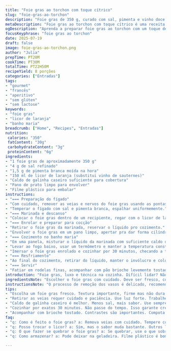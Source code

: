 ```yaml
---
title: "Foie gras ao torchon com toque cítrico"
slug: "foie-gras-ao-torchon"
description: "Foie gras de 350 g, curado com sal, pimenta e vinho doce cítrico. Marinagem com 150 ml de licor de laranja e caldo de galinha. Processo de pocher em banho maria controlado a 58 °C por 30 minutos. Envolvido em pano fino, moldado em cilindro, envolto em filme plástico. Refrigeração por 22 horas. Servido fatiado com brioche fresco e compota de frutas vermelhas. Sem glúten, sem lactose, sem nozes, sem ovos. Receita com variação na marinada e método ajustado para textura suave e aroma vibrante."
metaDescription: "Foie gras ao torchon com toque cítrico é uma receita sofisticada e técnica que combina sabores intensos e frescos."
ogDescription: "Aprenda a preparar foie gras ao torchon com um toque de laranja. Um prato requintado que encanta com textura e sabor únicos."
focusKeyphrase: "foie gras ao torchon"
date: 2025-07-19
draft: false
image: foie-gras-ao-torchon.png
author: "Julia"
prepTime: PT20M
cookTime: PT30M
totalTime: PT22H50M
recipeYield: 8 porções
categories: ["Entradas"]
tags:
- "gourmet"
- "francês"
- "aperitivo"
- "sem glúten"
- "sem lactose"
keywords:
- "foie gras"
- "licor de laranja"
- "banho maria"
breadcrumb: ["Home", "Recipes", "Entradas"]
nutrition: 
 calories: "350"
 fatContent: "30g"
 carbohydrateContent: "3g"
 proteinContent: "6g"
ingredients:
- "1 foie gras de aproximadamente 350 g"
- "4 g de sal refinado"
- "1,5 g de pimenta branca moída na hora"
- "150 ml de licor de laranja (substitui vinho de sauternes)"
- "Caldo de galinha caseiro suficiente para cobertura"
- "Pano de prato limpo para envolver"
- "Filme plástico para embalar"
instructions:
- "=== Preparação do fígado"
- "Com cuidado, remover as veias e nervos do foie gras usando as pontas dos dedos e uma faca sem ponta. Trabalhar devagar pra não quebrar o lóbulo."
- "Temperar o fígado com sal e pimenta branca, espalhar uniformemente."
- "=== Marinada e descanso"
- "Colocar o foie gras dentro de um recipiente, regar com o licor de laranja, cobrir e deixar marinar na geladeira por 20 horas."
- "=== Enrolar e preparar para cocção"
- "Retirar o foie gras da marinada, reservar o líquido pro cozimento."
- "Envolver o foie gras em um pano limpo, apertar pra dar forma cilíndrica, depois embalar firmemente com filme plástico."
- "=== Cozimento no banho maria"
- "Em uma panela, misturar o líquido da marinada com suficiente caldo de galinha pra cobrir o cilindro do foie gras."
- "Levar ao fogo baixo, usar um termômetro e manter a temperatura constante de 58 °C (±2 °C)."
- "Imersar o foie gras enrolado e cozinhar por 30 minutos, checando a temperatura e ajustando o fogo conforme necessário."
- "=== Resfriamento"
- "Ao final do cozimento, retirar do líquido, manter o invólucro e colocar na geladeira por 22 horas para firmar."
- "=== Servir"
- "Fatiar em rodelas finas, acompanhar com pão brioche levemente tostado e compota de frutas vermelhas para equilíbrio de sabor."
introduction: "Foie gras, luxo e técnica na cozinha. Difícil lidar? Não tanto. Se conhecer o ritmo, o passo a passo muda. Foie gras molhado em licor de laranja - troca do tradicional sauternes, mexendo no caráter do prato. A doçura cítrica traz frescor. Tirar as veias exige paciência, tem que ser delicado senão quebra o fígado. Enrolar no pano, moldar. O pano ajuda no cozimento, mantém a forma, nada de fugir do cilindro. Depois filme pra segurar firme. Cozimento? No banho maria, temperatura baixa, exata. Baixa, constante. 58 °C, mais ou menos. 30 minutos, não se pode passar muito. Geladeira pra firma a textura, o sabor assenta, ganha corpo. Pêssego fresco não entra, aqui é fruta vermelha. Compota de morango, amora ajuda cortar a gordura, limpa a boca. Brioche levemente tostado pra contraste. Textura macia, sabor profundo, contraste na boca. Sem nozes, sem lactose, sem glúten, pra agradar todo mundo. Delicado, técnico, mas prazeroso. Conversa de sabor, técnica que vira tradição."
ingredientsNote: "Escolher o foie gras com cuidado. Deve ser fresco, com uma textura firme, mas maleável. O sal usado deve ser fino, para penetrar bem na carne. Pimenta branca moída na hora tem aroma mais suave que preta, ideal pro equilíbrio de sabor. Licor de laranja substitui sauternes tradicional, acrescenta notas cítricas e frutadas que quebram a gordura natural do fígado. Caldo de galinha caseiro é menos salgado, mais natural, evita exageros no sabor final. O pano pra envolver tem que estar muito limpo, sem cheiro de sabão, para não interferir no aroma do foie gras. Filme plástico precisa ser resistente, para evitar a entrada de água durante o cozimento."
instructionsNote: "O processo de remoção dos vasos é delicado, recomendo luz forte e paciência para não romper o tecido. Após temperar, a marinada precisa de um tempo para penetrar, mas não mais que 20 horas para não alterar a textura. Ao enrolar no pano, trabalho firme para evitar bolsas de ar, que podem causar variações no cozimento. O banho maria exige controle rigoroso da temperatura, o ideal é usar um termômetro digital. Cozinhar exatamente 30 minutos para manter a cremosidade. Depois é fundamental respeitar o tempo de refrigeração para que o foie gras fique firme, o que facilitará na hora de fatiar e garantir que o sabor esteja harmonicamente distribuído. Serve frio ou em temperatura ambiente, sempre com um acompanhamento que equilibre gordura e doçura."
tips:
- "Escolha um foie gras fresco. Textura importante, firme mas não dura. Sal deve ser refinado. Pimenta branca moída na hora traz leveza. Marinada adequada é crucial."
- "Retirar as veias requer cuidado e paciência. Use luz forte. Trabalhe devagar. Quebrar é fácil. Tempere bem. Espalhe sal e pimenta uniformemente por todo lado."
- "Caldo de galinha caseiro é melhor. Menos sal, mais sabor. Use sempre para cobrir o cilindro. Controle a temperatura no banho maria. Termômetro digital é essencial."
- "Cozinhar por exatos 30 minutos. Não passe do tempo. Isso garante cremosidade. Respeitar o resfriamento é essencial. 22 horas na geladeira para firmar bem."
- "Acompanhar com brioche tostado. Contrastes são importantes. Compota de frutas vermelhas limpa o paladar. Fatiar em rodelas finas. Servir frio ou à temperatura ambiente."
faq:
- "q: Como é feito o foie gras? a: Remova veias com cuidado. Tempere com sal. Marinada de 20 horas, não mais. Cozinhe no banho maria a 58 graus."
- "q: Posso trocar o licor? a: Sim, mas o sabor muda bastante. Outros licores não têm o mesmo frescor. Cítrico é essencial para o equilíbrio."
- "q: O que fazer se quebrar o foie gras? a: Se quebrar, use o que sobrou. Moldar novamente, fazer um patê. Não tem desperdício. Textura diferente, mas ainda saboroso."
- "q: Como armazenar? a: Pode deixar na geladeira. Filme plástico é bom. Pode congelar também. Cuidado para não queimar. Frutas devem ser frescas sempre."

---
```

